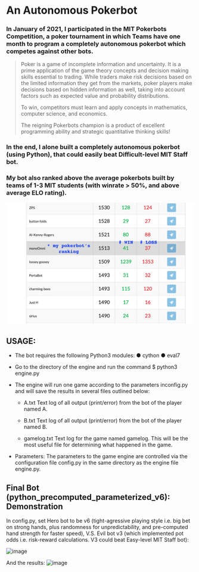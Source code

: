 # An Autonomous Pokerbot
### In January of 2021, I participated in the MIT Pokerbots Competition, a poker tournament in which Teams have one month to program a completely autonomous pokerbot which competes against other bots.

> Poker is a game of incomplete information and uncertainty. It is a prime application of the game theory concepts and decision making skills essential to trading. While traders make risk decisions based on the limited information they get from the markets, poker players make decisions based on hidden information as well, taking into account factors such as expected value and probability distributions.
> 
> To win, competitors must learn and apply concepts in mathematics, computer science, and economics.
> 
> The reigning Pokerbots champion is a product of excellent programming ability and strategic quantitative thinking skills!
### In the end, I alone built a completely autonomous pokerbot (using Python), that could easily beat Difficult-level MIT Staff bot. 

### My bot also ranked above the average pokerbots built by teams of 1-3 MIT students (with winrate > 50%, and above average ELO rating).

![win loss](winloss.png?raw=true)


## USAGE:

- The bot requires the following Python3 modules: ● cython ● eval7

- Go to the directory of the engine and run the command ​$ python3 engine.py

- The engine will run one game according to the parameters in ​config.py and will save the results in several files outlined below:

  + A.txt Text log of all output (print/error) from the bot of the player named ​A​.

  + B.txt Text log of all output (print/error) from the bot of the player named ​B​. 

  + gamelog.txt Text log for the game named ​gamelog​. This will be the most useful file for determining what happened in the game.

- Parameters: The parameters to the game engine are controlled via the configuration file ​config.py in the same directory as the engine file ​engine.py​. 


## Final Bot (python_precomputed_parameterized_v6): Demonstration

In config.py, set Hero bot to be v6 (tight-agressive playing style i.e. big bet on strong hands, plus randomness for unpredictability, and pre-computed hand strength for faster speed),  V.S. Evil bot v3 (which implemented pot odds i.e. risk-reward calculations. V3 could beat Easy-level MIT Staff bot):

![image](https://user-images.githubusercontent.com/58123635/121759714-2155c700-caf5-11eb-9cb2-02bb3390e35e.png)

And the results:
![image](https://user-images.githubusercontent.com/58123635/121759887-eacc7c00-caf5-11eb-8203-c5db8835d92b.png)


